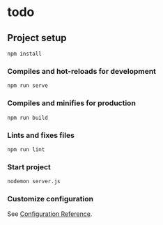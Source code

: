 # todo

## Project setup
```
npm install
```

### Compiles and hot-reloads for development
```
npm run serve
```

### Compiles and minifies for production
```
npm run build
```

### Lints and fixes files
```
npm run lint
```

### Start project
```
nodemon server.js
```

### Customize configuration
See [Configuration Reference](https://cli.vuejs.org/config/).
